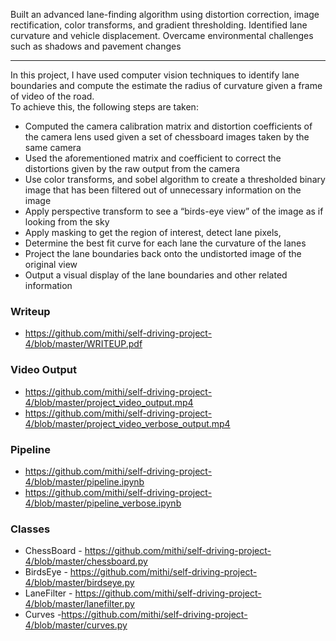 Built an advanced lane-finding algorithm using distortion correction, image rectification, color transforms, and gradient thresholding. Identified lane curvature and vehicle displacement. Overcame environmental challenges such as shadows and pavement changes

---

In this project, I have used computer vision techniques to identify lane boundaries and compute the estimate the radius of curvature given a frame of video of the road.  
To achieve this, the following steps are taken:
- Computed the camera calibration matrix and distortion coefficients of the camera lens used given a set of chessboard images taken by the same camera
- Used the aforementioned matrix and coefficient to correct the distortions given by the raw output from the camera
- Use color transforms, and sobel algorithm to create a thresholded binary image that has been filtered out of unnecessary information on the image 
- Apply perspective transform to see a “birds-eye view” of the image as if looking from the sky 
- Apply masking to get the region of interest, detect lane pixels, 
- Determine the best fit curve for each lane the curvature of the lanes
- Project the lane boundaries back onto the undistorted image of the original view 
- Output a visual display of the lane boundaries and other related information 

### Writeup
- https://github.com/mithi/self-driving-project-4/blob/master/WRITEUP.pdf

### Video Output
- https://github.com/mithi/self-driving-project-4/blob/master/project_video_output.mp4
- https://github.com/mithi/self-driving-project-4/blob/master/project_video_verbose_output.mp4

### Pipeline
- https://github.com/mithi/self-driving-project-4/blob/master/pipeline.ipynb
- https://github.com/mithi/self-driving-project-4/blob/master/pipeline_verbose.ipynb

### Classes
- ChessBoard - https://github.com/mithi/self-driving-project-4/blob/master/chessboard.py
- BirdsEye - https://github.com/mithi/self-driving-project-4/blob/master/birdseye.py
- LaneFilter - https://github.com/mithi/self-driving-project-4/blob/master/lanefilter.py
- Curves -https://github.com/mithi/self-driving-project-4/blob/master/curves.py
